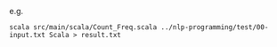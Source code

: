e.g. 

``scala src/main/scala/Count_Freq.scala ../nlp-programming/test/00-input.txt Scala > result.txt``

